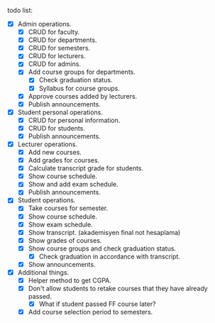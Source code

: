 todo list:

- [x] Admin operations.
  - [x] CRUD for faculty.
  - [x] CRUD for departments.
  - [x] CRUD for semesters.
  - [x] CRUD for lecturers.
  - [x] CRUD for admins.
  - [x] Add course groups for departments.
    - [x] Check graduation status.
    - [x] Syllabus for course groups.
  - [x] Approve courses added by lecturers.
  - [x] Publish announcements.
- [x] Student personal operations.
  - [x] CRUD for personal information.
  - [x] CRUD for students.
  - [x] Publish announcements.
- [x] Lecturer operations.
  - [x] Add new courses.
  - [x] Add grades for courses.
  - [x] Calculate transcript grade for students.
  - [x] Show course schedule.
  - [x] Show and add exam schedule.
  - [x] Publish announcements.
- [x] Student operations.
  - [x] Take courses for semester.
  - [x] Show course schedule.
  - [x] Show exam schedule.
  - [x] Show transcript. (akademisyen final not hesaplama)
  - [x] Show grades of courses.
  - [x] Show course groups and check graduation status.
    - [x] Check graduation in accordance with transcript.
  - [x] Show announcements.
- [x] Additional things.
  - [x] Helper method to get CGPA.
  - [x] Don't allow students to retake courses that they have already passed.
    - [x] What if student passed FF course later?
  - [x] Add course selection period to semesters.